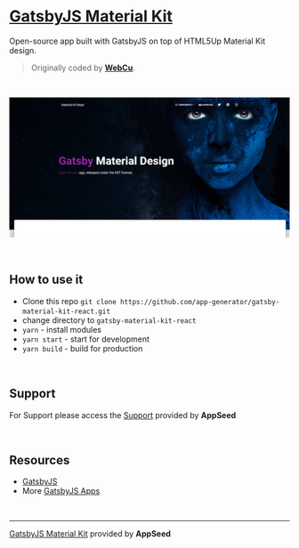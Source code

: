# [GatsbyJS Material Kit](https://appseed.us/apps/gatsbyjs/gatsby-material-kit-react)

Open-source app built with GatsbyJS on top of HTML5Up Material Kit design.

> Originally coded by **[WebCu](https://github.com/WebCu/)**.

<br />

![GatsbyJS Material Kit - Open-Source GatsbyJS Starter.](https://raw.githubusercontent.com/app-generator/gatsby-material-kit-react/master/media/gatsby-material-kit-react-screen.png)

<br />


## How to use it
- Clone this repo `git clone https://github.com/app-generator/gatsby-material-kit-react.git`
- change directory to `gatsby-material-kit-react`
- `yarn` - install modules
- `yarn start` - start for development
- `yarn build` - build for production

<br />

## Support

For Support please access the [Support](https://appseed.us/support) provided by **AppSeed**

<br />

## Resources
 
- [GatsbyJS](https://www.gatsbyjs.org/)
- More [GatsbyJS Apps](https://appseed.us/apps/gatsbyjs)

<br />

---
[GatsbyJS Material Kit](https://appseed.us/apps/gatsbyjs/gatsby-material-kit-react) provided by **AppSeed**
